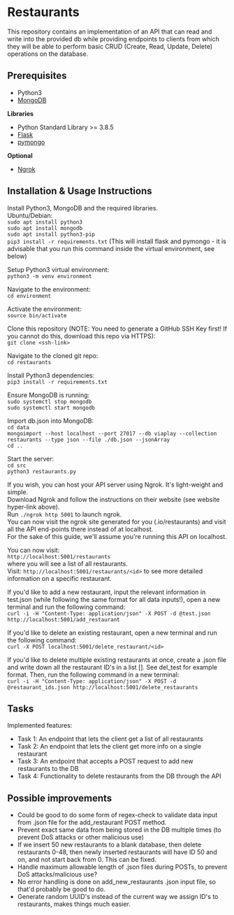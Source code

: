 # Restaurants

This repository contains an implementation of an API that can read and write into the provided db while providing endpoints to clients from which they will be able to perform basic CRUD (Create, Read, Update, Delete) operations on the database. 

## Prerequisites

* Python3
* [MongoDB](https://www.mongodb.com/)

**Libraries**

* Python Standard Library >= 3.8.5
* [Flask](https://pypi.org/project/Flask/)
* [pymongo](https://pypi.org/project/pymongo/)

**Optional**

* [Ngrok](https://ngrok.com/)

## Installation & Usage Instructions

Install Python3, MongoDB and the required libraries. <br>
Ubuntu/Debian: <br>
`sudo apt install python3` <br>
`sudo apt install mongodb` <br>
`sudo apt install python3-pip` <br>
`pip3 install -r requirements.txt` (This will install flask and pymongo - it is advisable that you run this command inside the virtual environment, see below)

Setup Python3 virtual environment: <br>
`python3 -m venv environment`

Navigate to the environment: <br>
`cd environment`

Activate the environment: <br>
`source bin/activate`

Clone this repository (NOTE: You need to generate a GitHub SSH Key first! If you cannot do this, download this repo via HTTPS): <br>
`git clone <ssh-link>`

Navigate to the cloned git repo: <br>
`cd restaurants`

Install Python3 dependencies: <br>
`pip3 install -r requirements.txt`

Ensure MongoDB is running: <br>
`sudo systemctl stop mongodb` <br>
`sudo systemctl start mongodb`

Import db.json into MongoDB: <br>
`cd data` <br>
`mongoimport --host localhost --port 27017 --db viaplay --collection restaurants --type json --file ./db.json --jsonArray` <br>
`cd ..`

Start the server: <br>
`cd src` <br>
`python3 restaurants.py`

If you wish, you can host your API server using Ngrok. It's light-weight and simple. <br>
Download Ngrok and follow the instructions on their website (see website hyper-link above). <br>
Run `./ngrok http 5001` to launch ngrok. <br>
You can now visit the ngrok site generated for you (<hash>.io/restaurants) and visit all the API end-points there instead of at localhost. <br>
For the sake of this guide, we'll assume you're running this API on localhost.

You can now visit: <br>
`http://localhost:5001/restaurants` <br>
where you will see a list of all restaurants. <br>
Visit: `http://localhost:5001/restaurants/<id>` to see more detailed information on a specific restaurant. <br>

If you'd like to add a new restaurant, input the relevant information in test.json (while following the same format for all data inputs!), open a new terminal and run the following command: <br>
`curl -i -H "Content-Type: application/json" -X POST -d @test.json http://localhost:5001/add_restaurant`

If you'd like to delete an existing restaurant, open a new terminal and run the following command: <br>
`curl -X POST localhost:5001/delete_restaurant/<id>`

If you'd like to delete multiple existing restaurants at once, create a .json file and write down all the restaurant ID's in a list []. See del_test for example format. Then, run the following command in a new terminal: <br>
`curl -i -H "Content-Type: application/json" -X POST -d @restaurant_ids.json http://localhost:5001/delete_restaurants`

## Tasks
Implemented features:
* Task 1: An endpoint that lets the client get a list of all restaurants 
* Task 2: An endpoint that lets the client get more info on a single restaurant
* Task 3: An endpoint that accepts a POST request to add new restaurants to the DB
* Task 4: Functionality to delete restaurants from the DB through the API

## Possible improvements

* Could be good to do some form of regex-check to validate data input from .json file for the add_restaurant POST method.
* Prevent exact same data from being stored in the DB multiple times (to prevent DoS attacks or other malicious use)
* If we insert 50 new restaurants to a blank database, then delete restaurants 0-48, then newly inserted restaurants will have ID 50 and on, and not start back from 0. This can be fixed.
* Handle maximum allowable length of .json files during POSTs, to prevent DoS attacks/malicious use?
* No error handling is done on add_new_restaurants .json input file, so that'd probably be good to do.
* Generate random UUID's instead of the current way we assign ID's to restaurants, makes things much easier.
